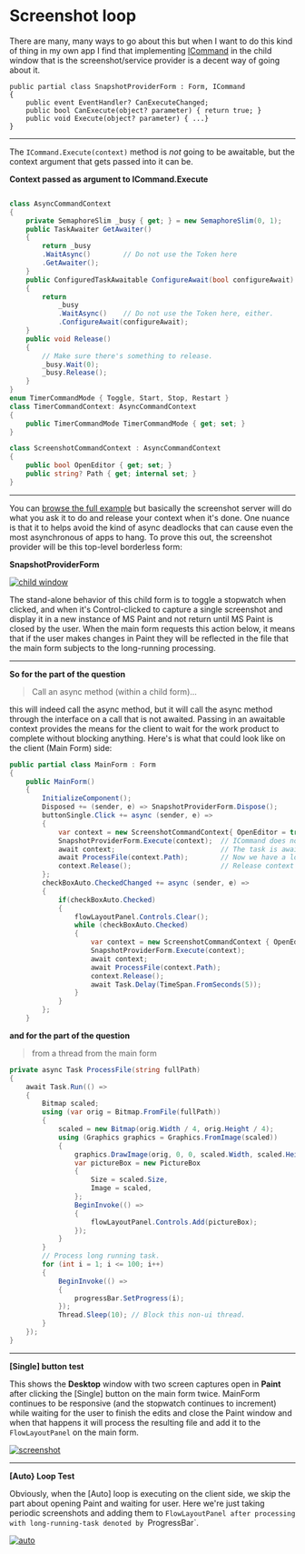 # Screenshot loop

There are many, many ways to go about this but when I want to do this kind of thing in my own app I find that implementing [ICommand](https://learn.microsoft.com/en-us/dotnet/api/system.windows.input.icommand?view=net-8.0#definition) in the child window that is the screenshot/service provider is a decent way of going about it. 

```
public partial class SnapshotProviderForm : Form, ICommand
{
    public event EventHandler? CanExecuteChanged;
    public bool CanExecute(object? parameter) { return true; }
    public void Execute(object? parameter) { ...}
}
```
___

The `ICommand.Execute(context)` method is _not_ going to be awaitable, but the context argument that gets passed into it can be. 

**Context passed as argument to ICommand.Execute**

```csharp

class AsyncCommandContext
{
    private SemaphoreSlim _busy { get; } = new SemaphoreSlim(0, 1);
    public TaskAwaiter GetAwaiter()
    {
        return _busy
        .WaitAsync()        // Do not use the Token here
        .GetAwaiter();
    }
    public ConfiguredTaskAwaitable ConfigureAwait(bool configureAwait)
    {
        return
            _busy
            .WaitAsync()    // Do not use the Token here, either.
            .ConfigureAwait(configureAwait);
    }
    public void Release()
    {
        // Make sure there's something to release.
        _busy.Wait(0);
        _busy.Release();
    }
}
enum TimerCommandMode { Toggle, Start, Stop, Restart }
class TimerCommandContext: AsyncCommandContext
{
    public TimerCommandMode TimerCommandMode { get; set; }
}

class ScreenshotCommandContext : AsyncCommandContext
{ 
    public bool OpenEditor { get; set; }
    public string? Path { get; internal set; }
}
```
___

You can [browse the full example](https://github.com/IVSoftware/screenshots-00.git) but basically the screenshot server will do what you ask it to do and release your context when it's done. One nuance is that it to helps avoid the kind of async deadlocks that can cause even the most asynchronous of apps to hang. To prove this out, the screenshot provider will be this top-level borderless form:

**SnapshotProviderForm**

[![child window][1]][1]

The stand-alone behavior of this child form is to toggle a stopwatch when clicked, and when it's Control-clicked to capture a single screenshot and display it in a new instance of MS Paint and not return until MS Paint is closed by the user.  When the main form requests this action below, it means that if the user makes changes in Paint they will be reflected in the file that the main form subjects to the long-running processing.

___

**So for the part of the question**

>Call an async method (within a child form)...

this will indeed call the async method, but it will call the async method through the interface on a call that is not awaited. Passing in an awaitable context provides the means for the client to wait for the work product to complete without blocking anything. Here's is what that could look like on the client (Main Form) side:

```csharp
public partial class MainForm : Form
{
    public MainForm()
    {
        InitializeComponent();
        Disposed += (sender, e) => SnapshotProviderForm.Dispose();
        buttonSingle.Click += async (sender, e) =>
        {
            var context = new ScreenshotCommandContext{ OpenEditor = true };
            SnapshotProviderForm.Execute(context);  // ICommand does not block and is not async.
            await context;                          // The task is awaited by virtue of the context awaiter.
            await ProcessFile(context.Path);        // Now we have a lock on the context.
            context.Release();                      // Release context for any 'other' awaiters of this context.
        };
        checkBoxAuto.CheckedChanged += async (sender, e) =>
        {
            if(checkBoxAuto.Checked) 
            {
                flowLayoutPanel.Controls.Clear();
                while (checkBoxAuto.Checked)
                {
                    var context = new ScreenshotCommandContext { OpenEditor = false }; // Different
                    SnapshotProviderForm.Execute(context);
                    await context;
                    await ProcessFile(context.Path);
                    context.Release();
                    await Task.Delay(TimeSpan.FromSeconds(5));
                }
            }
        };
    }
```

**and for the part of the question**

>from a thread from the main form

```csharp
private async Task ProcessFile(string fullPath)
{
    await Task.Run(() =>
    {
        Bitmap scaled;
        using (var orig = Bitmap.FromFile(fullPath))
        {
            scaled = new Bitmap(orig.Width / 4, orig.Height / 4);
            using (Graphics graphics = Graphics.FromImage(scaled))
            {
                graphics.DrawImage(orig, 0, 0, scaled.Width, scaled.Height);
                var pictureBox = new PictureBox
                {
                    Size = scaled.Size,
                    Image = scaled,
                };
                BeginInvoke(() =>
                {
                    flowLayoutPanel.Controls.Add(pictureBox);
                });
            }
        }
        // Process long running task.
        for (int i = 1; i <= 100; i++)
        {
            BeginInvoke(() =>
            {
                progressBar.SetProgress(i);
            });
            Thread.Sleep(10); // Block this non-ui thread.
        }
    });
}
```
___

**[Single] button test**

This shows the **Desktop** window with  two screen captures open in **Paint** after clicking the [Single] button on the main form twice. MainForm continues to be responsive (and the stopwatch continues to increment) while waiting for the user to finish the edits and close the Paint window and when that happens it will process the resulting file and add it to the `FlowLayoutPanel` on the main form. 



[![screenshot][2]][2]

___

**[Auto} Loop Test**

Obviously, when the [Auto] loop is executing on the client side, we skip the part about opening Paint and waiting for user. Here we're just taking periodic screenshots and adding them to `FlowLayoutPanel after processing with long-running-task denoted by `ProgressBar`.

[![auto][3]][3]


  [1]: https://i.stack.imgur.com/Fwk9r.png
  [2]: https://i.stack.imgur.com/WnJ0P.png
  [3]: https://i.stack.imgur.com/fRqoH.pngfRqoH.png